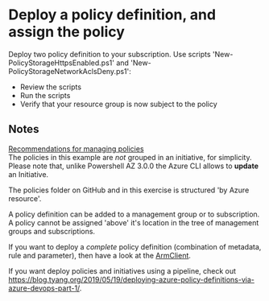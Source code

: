 # Deploy a policy definition, and assign the policy

Deploy two policy definition to your subscription.
Use scripts 'New-PolicyStorageHttpsEnabled.ps1' and 'New-PolicyStorageNetworkAclsDeny.ps1':

- Review the scripts
- Run the scripts
- Verify that your resource group is now subject to the policy

## Notes

[Recommendations for managing policies](https://docs.microsoft.com/en-us/azure/governance/policy/overview#recommendations-for-managing-policies)  
The policies in this example are *not* grouped in an initiative, for simplicity. Please note that, unlike Powershell AZ 3.0.0 the Azure CLI allows to **update** an Initiative.

The policies folder on GitHub and in this exercise is structured 'by Azure resource'.

A policy definition can be added to a management group or to subscription.  
A policy cannot be assigned 'above' it's location in the tree of management groups and subscriptions.

If you want to deploy a _complete_ policy definition (combination of metadata, rule and parameter), then have a look at the [ArmClient](https://www.github.com/projectkudu/ARMClient).

If you want deploy policies and initiatives using a pipeline, check out <https://blog.tyang.org/2019/05/19/deploying-azure-policy-definitions-via-azure-devops-part-1/>.
